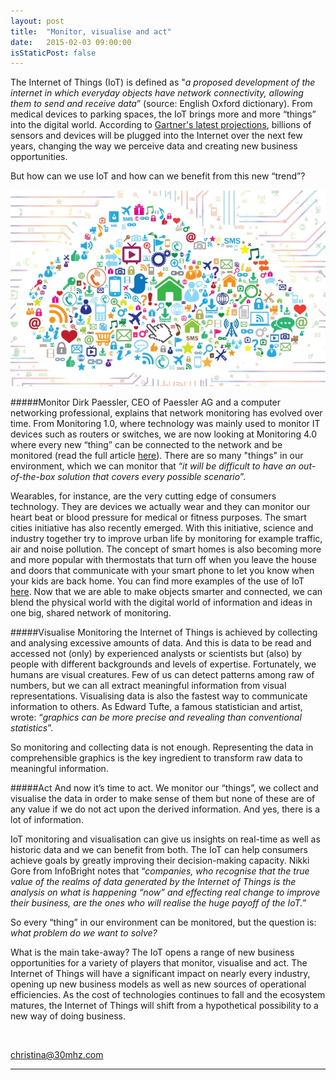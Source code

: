 ```yaml
---
layout: post
title:  "Monitor, visualise and act"
date:   2015-02-03 09:00:00
isStaticPost: false
---
```

The Internet of Things (IoT) is defined as "*a proposed development of the internet in which everyday objects have network connectivity, allowing them to send and receive data*” (source: English Oxford dictionary). From medical devices to parking spaces, the IoT brings more and more “things” into the digital world. According to [Gartner's latest projections](http://www.gartner.com/newsroom/id/2636073), billions of sensors and devices will be plugged into the Internet over the next few years, changing the way we perceive data and creating new business opportunities.

But how can we use IoT and how can we benefit from this new “trend”?

![Alt text](/img/posts/IoT.jpg)

#####Monitor
Dirk Paessler, CEO of Paessler AG and a computer networking professional, explains that network monitoring has evolved over time. From Monitoring 1.0, where technology was mainly used to monitor IT devices such as routers or switches, we are now looking at Monitoring 4.0 where every new “thing” can be connected to the network and be monitored (read the full article [here](http://www.paessler.com/blog/2014/05/22/other/monitoring-of-things-exploring-a-new-world-of-data)). There are so many "things" in our environment, which we can monitor that “*it will be difficult to have an out-of-the-box solution that covers every possible scenario*”. 

Wearables, for instance, are the very cutting edge of consumers technology. They are devices we actually wear and they can monitor our heart beat or blood pressure for medical or fitness purposes. The smart cities initiative has also recently emerged. With this initiative, science and industry together try to improve urban life by monitoring for example traffic, air and noise pollution. The concept of smart homes is also becoming more and more popular with thermostats that turn off when you leave the house and doors that communicate with your smart phone to let you know when your kids are back home. You can find more examples of the use of IoT [here](http://postscapes.com/internet-of-things-examples/). Now that we are able to make objects smarter and connected, we can blend the physical world with the digital world of information and ideas in one big, shared network of monitoring. 

#####Visualise
Monitoring the Internet of Things is achieved by collecting and analysing excessive amounts of data. And this is data to be read and accessed not (only) by experienced analysts or scientists but (also) by people with different backgrounds and levels of expertise. Fortunately, we humans are visual creatures. Few of us can detect patterns among raw of numbers, but we can all extract meaningful information from visual representations. Visualising data is also the fastest way to communicate information to others. As Edward Tufte, a famous statistician and artist, wrote: “*graphics can be more precise and revealing than conventional statistics*”.

So monitoring and collecting data is not enough. Representing the data in comprehensible graphics is the key ingredient to transform raw data to meaningful information.

#####Act
And now it’s time to act. We monitor our “things”, we collect and visualise the data in order to make sense of them but none of these are of any value if we do not act upon the derived information. And yes, there is a lot of information. 

IoT monitoring and visualisation can give us insights on real-time as well as historic data and we can benefit from both. The IoT can help consumers achieve goals by greatly improving their decision-making capacity. Nikki Gore from InfoBright notes that “*companies, who recognise that the true value of the realms of data generated by the Internet of Things is the analysis on what is happening “now” and effecting real change to improve their business, are the ones who will realise the huge payoff of the IoT.*”

So every “thing” in our environment can be monitored, but the question is: *what problem do we want to solve?*

What is the main take-away? The IoT opens a range of new business opportunities for a variety of players that monitor, visualise and act. The Internet of Things will have a significant impact on nearly every industry, opening up new business models as well as new sources of operational efficiencies. As the cost of technologies continues to fall and the ecosystem matures, the Internet of Things will shift from a hypothetical possibility to a new way of doing business.

<br>

<christina@30mhz.com>

---
